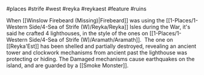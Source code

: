 #places #strife #west #reyka #reykaest #feature #ruins 

When [[Winslow Firebeard (Missing)|Firebeard]] was using the [[1-Places/1-Western Side/4-Sea of Strife (W)/Reyka/Reyka]] Isles during the War, it's said he crafted 4 lighthouses, in the style of the ones on [[1-Places/1-Western Side/4-Sea of Strife (W)/Aramath/Aramath]].  The one on [[Reyka'Est]] has been shelled and partially destroyed, revealing an ancient tower and clockwork mechanisms from ancient past the lighthouse was protecting or hiding.  The Damaged mechanisms cause earthquakes on the island, and are guarded by a [[Smoke Monster]].
